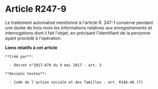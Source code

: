 # Article R247-9

Le traitement automatisé mentionné à l'article R. 247-1 conserve pendant une durée de trois mois les informations relatives
aux enregistrements et interrogations dont il fait l'objet, en précisant l'identifiant de la personne ayant procédé à
l'opération.

**Liens relatifs à cet article**

	**Créé par**:

	  - Décret n°2017-879 du 9 mai 2017 - art. 3

	**Anciens textes**:

	  - Code de l'action sociale et des familles - art. R146-46 (T)
